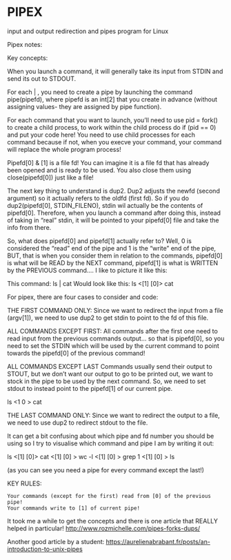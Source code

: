 # PIPEX
input and output redirection and pipes program for Linux

Pipex notes:

Key concepts:

When you launch a command, it will generally take its input from STDIN and send its out to STDOUT.

For each | , you need to create a pipe by launching the command pipe(pipefd), where pipefd is an int[2] that you create in advance (without assigning values- they are assigned by pipe function).

For each command that you want to launch, you’ll need to use pid = fork() to create a child process, to work within the child process do if (pid == 0) and put your code here! You need to use child processes for each command because if not, when you execve your command, your command will replace the whole program process!

Pipefd[0] & [1] is a file fd! You can imagine it is a file fd that has already been opened and is ready to be used. You also close them using close(pipefd[0]) just like a file!

The next key thing to understand is dup2. Dup2 adjusts the newfd (second argument) so it actually refers to the oldfd (first fd). So if you do dup2(pipefd[0], STDIN_FILENO), stdin wil actually be the contents of pipefd[0]. Therefore, when you launch a command after doing this, instead of taking in “real” stdin, it will be pointed to your pipefd[0] file and take the info from there.

So, what does pipefd[0] and pipefd[1] actually refer to? Well, 0 is considered the “read” end of the pipe and 1 is the “write” end of the pipe, BUT, that is when you consider them in relation to the commands, pipefd[0] is what will be READ by the NEXT command, pipefd[1] is what is WRITTEN by the PREVIOUS command.... I like to picture it like this:

This command: ls | cat Would look like this: ls <[1] [0]> cat

For pipex, there are four cases to consider and code:

THE FIRST COMMAND ONLY: Since we want to redirect the input from a file (argv[1]), we need to use dup2 to get stdin to point to the fd of this file.

ALL COMMANDS EXCEPT FIRST: All commands after the first one need to read input from the previous commands output… so that is pipefd[0], so you need to set the STDIN which will be used by the current command to point towards the pipefd[0] of the previous command!

ALL COMMANDS EXCEPT LAST Commands usually send their output to STOUT, but we don’t want our output to go to be printed out, we want to stock in the pipe to be used by the next command. So, we need to set stdout to instead point to the pipefd[1] of our current pipe.

ls <1 0 > cat

THE LAST COMMAND ONLY: Since we want to redirect the output to a file, we need to use dup2 to redirect stdout to the file.

It can get a bit confusing about which pipe and fd number you should be using so I try to visualise which command and pipe I am by writing it out:

ls <[1] [0]> cat <[1] [0] > wc -l <[1] [0] > grep 1 <[1] [0] > ls

(as you can see you need a pipe for every command except the last!)

KEY RULES:

    Your commands (except for the first) read from [0] of the previous pipe!
    Your commands write to [1] of current pipe!

It took me a while to get the concepts and there is one article that REALLY helped in particular! http://www.rozmichelle.com/pipes-forks-dups/

Another good article by a student: https://aurelienabrabant.fr/posts/an-introduction-to-unix-pipes

